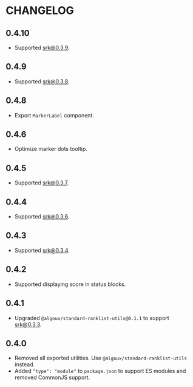 # CHANGELOG

## 0.4.10

- Supported srk@0.3.9.

## 0.4.9

- Supported srk@0.3.8.

## 0.4.8

- Export `MarkerLabel` component.

## 0.4.6

- Optimize marker dots tooltip.

## 0.4.5

- Supported srk@0.3.7.

## 0.4.4

- Supported srk@0.3.6.

## 0.4.3

- Supported srk@0.3.4.

## 0.4.2

- Supported displaying score in status blocks.

## 0.4.1

- Upgraded `@algoux/standard-ranklist-utils@0.1.1` to support srk@0.3.3.

## 0.4.0

- Removed all exported utilities. Use `@algoux/standard-ranklist-utils` instead.
- Added `"type": "module"` to `package.json` to support ES modules and removed CommonJS support.
